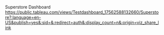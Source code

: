 Superstore Dashboard
https://public.tableau.com/views/Testdashboard_17562588132660/Superstore?:language=en-US&publish=yes&:sid=&:redirect=auth&:display_count=n&:origin=viz_share_link
